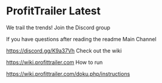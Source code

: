 # ProfitTrailer Latest

We trail the trends!
Join the Discord group

If you have questions after reading the readme
Main Channel

https://discord.gg/K9a37Vh
Check out the wiki

https://wiki.profittrailer.com
How to run

https://wiki.profittrailer.com/doku.php/instructions

